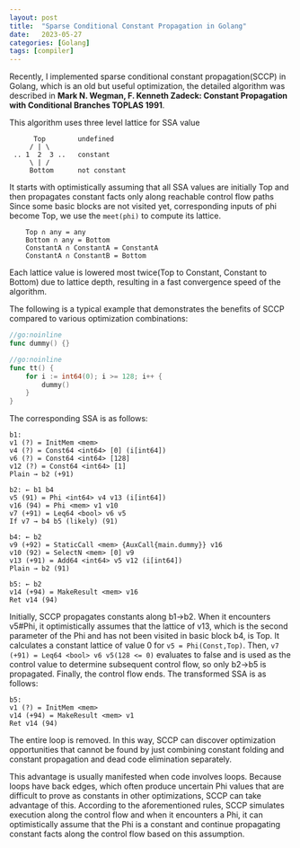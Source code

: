 ```yaml
---
layout: post
title:  "Sparse Conditional Constant Propagation in Golang"
date:   2023-05-27
categories: [Golang]
tags: [compiler]
---
```


Recently, I implemented sparse conditional constant propagation(SCCP) in Golang, which is an old but useful optimization, the detailed algorithm was described in **Mark N. Wegman, F. Kenneth Zadeck: Constant Propagation with Conditional Branches TOPLAS 1991**.

This algorithm uses three level lattice for SSA value

```
      Top        undefined
     / | \
 .. 1  2  3 ..   constant
     \ | /
     Bottom      not constant
```

It starts with optimistically assuming that all SSA values are initially Top and then propagates constant facts only along reachable control flow paths Since some basic blocks are not visited yet, corresponding inputs of phi become Top, we use the `meet(phi)` to compute its lattice.

```
    Top ∩ any = any
    Bottom ∩ any = Bottom
    ConstantA ∩ ConstantA = ConstantA
    ConstantA ∩ ConstantB = Bottom
```

Each lattice value is lowered most twice(Top to Constant, Constant to Bottom) due to lattice depth, resulting in a fast convergence speed of the algorithm.

The following is a typical example that demonstrates the benefits of SCCP compared to various optimization combinations:

```go
//go:noinline
func dummy() {}

//go:noinline
func tt() {
	for i := int64(0); i >= 128; i++ {
		dummy()
	}
}
```

The corresponding SSA is as follows:

```
b1:
v1 (?) = InitMem <mem>
v4 (?) = Const64 <int64> [0] (i[int64])
v6 (?) = Const64 <int64> [128]
v12 (?) = Const64 <int64> [1]
Plain → b2 (+91)

b2: ← b1 b4
v5 (91) = Phi <int64> v4 v13 (i[int64])
v16 (94) = Phi <mem> v1 v10
v7 (+91) = Leq64 <bool> v6 v5
If v7 → b4 b5 (likely) (91)

b4: ← b2
v9 (+92) = StaticCall <mem> {AuxCall{main.dummy}} v16
v10 (92) = SelectN <mem> [0] v9
v13 (+91) = Add64 <int64> v5 v12 (i[int64])
Plain → b2 (91)

b5: ← b2
v14 (+94) = MakeResult <mem> v16
Ret v14 (94)
```

Initially, SCCP propagates constants along b1->b2. When it encounters v5#Phi, it optimistically assumes that the lattice of v13, which is the second parameter of the Phi and has not been visited in basic block b4, is Top. It calculates a constant lattice of value 0 for `v5 = Phi(Const,Top)`. Then, `v7 (+91) = Leq64 <bool> v6 v5(128 <= 0)` evaluates to false and is used as the control value to determine subsequent control flow, so only b2->b5 is propagated. Finally, the control flow ends. The transformed SSA is as follows:
```
b5:
v1 (?) = InitMem <mem>
v14 (+94) = MakeResult <mem> v1
Ret v14 (94)
```
The entire loop is removed. In this way, SCCP can discover optimization opportunities that cannot be found by just combining constant folding and constant propagation and dead code elimination separately.

This advantage is usually manifested when code involves loops. Because loops have back edges, which often produce uncertain Phi values that are difficult to prove as constants in other optimizations, SCCP can take advantage of this. According to the aforementioned rules, SCCP simulates execution along the control flow and when it encounters a Phi, it can optimistically assume that the Phi is a constant and continue propagating constant facts along the control flow based on this assumption.